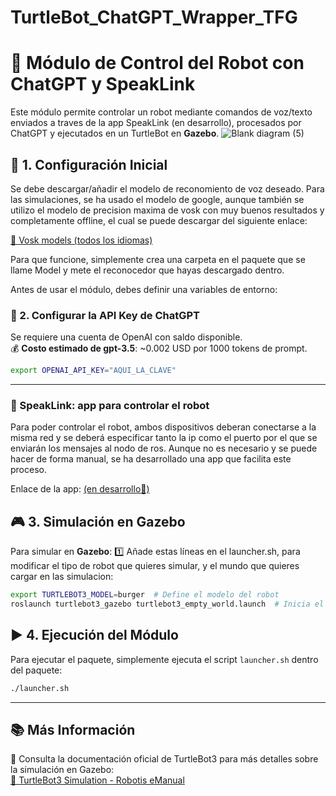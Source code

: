 # TurtleBot_ChatGPT_Wrapper_TFG

# 🚀 Módulo de Control del Robot con ChatGPT y SpeakLink

Este módulo permite controlar un robot mediante comandos de voz/texto enviados a traves de la app SpeakLink (en desarrollo), procesados por ChatGPT y ejecutados en un TurtleBot en **Gazebo**.
![Blank diagram (5)](https://github.com/user-attachments/assets/42fba6f4-04b7-45d9-8cf7-fc8f2264e872)






## 📌 1. Configuración Inicial
Se debe descargar/añadir el modelo de reconomiento de voz deseado. Para las simulaciones, se ha usado el modelo de google, aunque también se utilizo el modelo de precision maxima de vosk con muy buenos resultados y completamente offline, el cual se puede descargar del siguiente enlace:

[🔗 Vosk models (todos los idiomas)](https://alphacephei.com/vosk/models)

Para que funcione, simplemente crea una carpeta en el paquete que se llame Model y mete el reconocedor que hayas descargado dentro.

Antes de usar el módulo, debes definir una variables de entorno:

### 🧠 2. Configurar la API Key de ChatGPT

Se requiere una cuenta de OpenAI con saldo disponible.\
💰 **Costo estimado de gpt-3.5**: \~0.002 USD por 1000 tokens de prompt.

```bash
export OPENAI_API_KEY="AQUI_LA_CLAVE"
```

---

### :calling: SpeakLink: app para controlar el robot
Para poder controlar el robot, ambos dispositivos deberan conectarse a la misma red y se deberá especificar tanto la ip como el puerto por el que se enviarán los mensajes al nodo de ros. Aunque no es necesario y se puede hacer de forma manual, se ha desarrollado una app que facilita este proceso.

Enlace de la app: [(en desarrollo🔧)](https://github.com/jorgesuela/robo-whisper-android)

## 🎮 3. Simulación en **Gazebo**

Para simular en **Gazebo**:
1️⃣ Añade estas líneas en el launcher.sh, para modificar el tipo de robot que quieres simular, y el mundo que quieres cargar en las simulacion:

```bash
export TURTLEBOT3_MODEL=burger  # Define el modelo del robot
roslaunch turtlebot3_gazebo turtlebot3_empty_world.launch  # Inicia el mundo en Gazebo
```

## ▶️ 4. Ejecución del Módulo

Para ejecutar el paquete, simplemente ejecuta el script `launcher.sh` dentro del paquete:

```bash
./launcher.sh
```

---

## 📚 Más Información

🔗 Consulta la documentación oficial de TurtleBot3 para más detalles sobre la simulación en Gazebo:\
[🔗 TurtleBot3 Simulation - Robotis eManual](https://emanual.robotis.com/docs/en/platform/turtlebot3/simulation/#gazebo-simulation)

